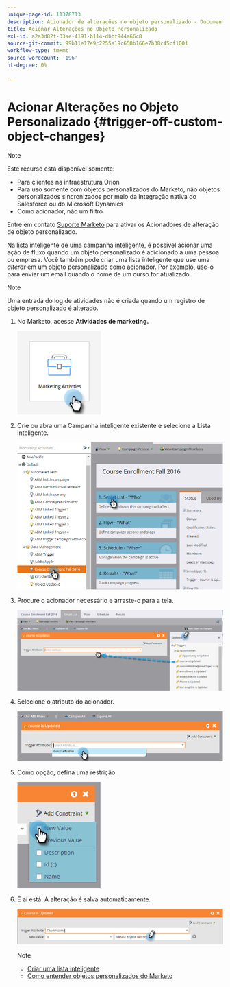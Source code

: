 ```yaml
---
unique-page-id: 11378713
description: Acionador de alterações no objeto personalizado - Documentos do Marketo - Documentação do produto
title: Acionar Alterações no Objeto Personalizado
exl-id: a2a3d82f-33ae-4191-b114-dbbf944a66c8
source-git-commit: 99b11e17e9c2255a19c658b166e7b38c45cf1001
workflow-type: tm+mt
source-wordcount: '196'
ht-degree: 0%

---
```


# Acionar Alterações no Objeto Personalizado {#trigger-off-custom-object-changes}

>[!NOTE]
>
>Este recurso está disponível somente:
>
>* Para clientes na infraestrutura Orion
>* Para uso somente com objetos personalizados do Marketo, não objetos personalizados sincronizados por meio da integração nativa do Salesforce ou do Microsoft Dynamics
>* Como acionador, não um filtro
>
>Entre em contato [Suporte Marketo](https://nation.marketo.com/t5/Support/ct-p/Support) para ativar os Acionadores de alteração de objeto personalizado.

Na lista inteligente de uma campanha inteligente, é possível acionar uma ação de fluxo quando um objeto personalizado é adicionado a uma pessoa ou empresa. Você também pode criar uma lista inteligente que use uma *alterar* em um objeto personalizado como acionador. Por exemplo, use-o para enviar um email quando o nome de um curso for atualizado.

>[!NOTE]
>
>Uma entrada do log de atividades não é criada quando um registro de objeto personalizado é alterado.

1. No Marketo, acesse **Atividades de marketing.**

   ![](assets/trigger-off-custom-object-changes-1.png)

1. Crie ou abra uma Campanha inteligente existente e selecione a Lista inteligente.

   ![](assets/trigger-off-custom-object-changes-2.png)

1. Procure o acionador necessário e arraste-o para a tela.

   ![](assets/trigger-off-custom-object-changes-3.png)

1. Selecione o atributo do acionador.

   ![](assets/trigger-off-custom-object-changes-4.png)

1. Como opção, defina uma restrição.

   ![](assets/trigger-off-custom-object-changes-5.png)

1. E aí está. A alteração é salva automaticamente.

   ![](assets/trigger-off-custom-object-changes-6.png)

   >[!NOTE]
   >
   >* [Criar uma lista inteligente](/help/marketo/product-docs/core-marketo-concepts/smart-lists-and-static-lists/creating-a-smart-list/create-a-smart-list.md)
   >* [Como entender objetos personalizados do Marketo](/help/marketo/product-docs/administration/marketo-custom-objects/understanding-marketo-custom-objects.md)

